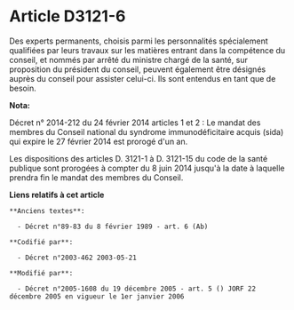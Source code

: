 # Article D3121-6

Des experts permanents, choisis parmi les personnalités spécialement qualifiées par leurs travaux sur les matières entrant
dans la compétence du conseil, et nommés par arrêté du ministre chargé de la santé, sur proposition du président du conseil,
peuvent également être désignés auprès du conseil pour assister celui-ci. Ils sont entendus en tant que de besoin.

**Nota:**

Décret n° 2014-212 du 24 février 2014 articles 1 et 2 : Le mandat des  membres du Conseil national du syndrome
immunodéficitaire acquis (sida)  qui expire le 27 février 2014 est prorogé d'un an.

Les  dispositions des articles D. 3121-1 à D. 3121-15 du code de la santé  publique sont prorogées à compter du 8 juin 2014
jusqu'à la date à  laquelle prendra fin le mandat des membres du Conseil.

**Liens relatifs à cet article**

	**Anciens textes**:

	  - Décret n°89-83 du 8 février 1989 - art. 6 (Ab)

	**Codifié par**:

	  - Décret n°2003-462 2003-05-21

	**Modifié par**:

	  - Décret n°2005-1608 du 19 décembre 2005 - art. 5 () JORF 22 décembre 2005 en vigueur le 1er janvier 2006
